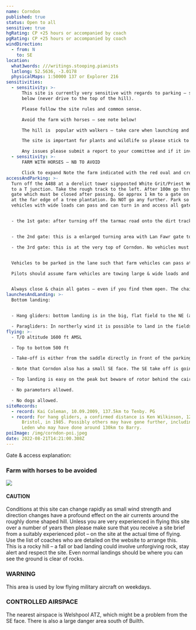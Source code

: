 ```yaml
---
name: Corndon
published: true
status: Open to all
sensitive: true
hgRating: CP +25 hours or accompanied by coach
pgRating: CP +25 hours or accompanied by coach
windDirection:
  - from: N
    to: SE
location:
  what3words: ///writings.stooping.pianists
  latlong: 52.5636, -3.0178
  physicalMaps: 1:50000 137 or Explorer 216
sensitivities:
  - sensitivity: >-
      This site is currently very sensitive with regards to parking – see notes
      below (never drive to the top of the hill).

      Please follow the site rules and common sense.

      Avoid the farm with horses – see note below!

      The hill is  popular with walkers – take care when launching and top landing!

      The site is important for plants and wildlife so please stick to existing tracks whenever possible when walking!

      Any issues please submit a report to your committee and if it involves anyone at the site please remain polite, try to ease any tension and if possible ask for contact details.
  - sensitivity: >-
      FARM WITH HORSES – NB TO AVOID

      Click to expand Note the farm indicated with the red oval and cross, in the photograph on the right. DO NOT overfly this farm or the surrounding fields. It is used to breed highly expensive, very nervous, race horses, which are apparently easily scared by things flying above. Causing damage to one of these horses would be very expensive indeed.
accessAndParking: >-
  Turn off the A488 at a derelict tower signposted White Grit/Priest Weston 2 km
  to a T junction. Take the rough track to the left. After 100m go through a
  gate which must be closed after passing. Go approx 1 km to a gate on the left
  at the far edge of a tree plantation. Do NOT go any further. Park so farm
  vehicles with wide loads can pass and can turn in and access all gates.


  - the 1st gate: after turning off the tarmac road onto the dirt track, pilots can park well to the right side of this track before the 1st gate. \


  - the 2nd gate: this is a enlarged turning area with Lan Fawr gate to the right and Corndon to the left. A few cars can park here but tractors with long trailers use the area as a turning circle to get into the gates so be very sure you are well out of the way. If it already has cars, please go back down to park on the lower track. DO NOT GO THROUGH THESE 2ND GATES WITH A VEHICLE.\

  - the 3rd gate: this is at the very top of Corndon. No vehicles must drive up to this gate – it really could jeopodise our use of the site.


  Vehicles to be parked in the lane such that farm vehicles can pass at all times. Park well over and not close to gates!\

  Pilots should assume farm vehicles are towing large & wide loads and must be able to both pass & to “turn in” to gated accesses, which must not be obstructed.


  Always close & chain all gates – even if you find them open. The chain is important otherwise sheep will work a closed gate till they get through!
launchesAndLanding: >-
  Bottom landing:


  - Hang gliders: bottom landing is in the big, flat field to the NE (alongside the access road) BUT approach is over power lines (which have claimed victims) after a long glide, often into wind and alternatives are for skilled pilots only! The only access is via a gate at the western end. From the SE face there is no official bottom landing. Top landing is easy behind the barbed wire.

  - Paragliders: In northerly wind it is possible to land in the fields on the right side after the first gate on the track up. You can also land in the field on the left but this is smaller and trickier.  In an east wind, it is preferable to slope land (although watch out for lots of rocks strewn along the slope), or land in the large brown scrub area immediately under the hill. Do NOT walk out through the farm or ask a friend to collect you. You must walk back up the front of the hill. In south-east wind there is no official bottom landing. You must top land or slope land at the foot of the hill and walk back up.
flying: >-
  - T/O altitude 1600 ft AMSL

  - Top to bottom 500 ft

  - Take-off is either from the saddle directly in front of the parking area (easterly only) or from the peak in N or NE.

  - Note that Corndon also has a small SE face. The SE take off is going right along the path by the top gate. Please use the stile where there is no barbed wire to lift your glider across.

  - Top landing is easy on the peak but beware of rotor behind the cairn. Landing in the parking field is possible but subject to strong wind gradient and some rotor in certain directions. Take advice beforehand.

  - No paramotors allowed.

  - No dogs allowed.
siteRecords:
  - record: Kai Coleman, 10.09.2009, 137.5km to Tenby. PG
  - record: For hang gliders, a confirmed distance is Ken Wilkinson, 122km to
      Bristol, in 1985. Possibly others may have gone further, including Judy
      Leden who may have done around 130km to Barry.
poiImage: /img/corndon-poi.jpeg
date: 2022-08-21T14:21:00.308Z
---
```

Gate & access explanation:



### Farm with horses to be avoided

![](/img/corndon_horses.jpeg)

#### CAUTION

Conditions at this site can change rapidly as small wind strength and direction changes have a profound effect on the air currents around the roughly dome shaped hill. Unless you are very experienced in flying this site over a number of years then please make sure that you receive a site brief from a suitably experienced pilot – on the site at the actual time of flying. Use the list of coaches who are detailed on the website to arrange this.\
This is a rocky hill – a fall or bad landing could involve unforgiving rock, stay alert and respect the site. Even normal landings should be where you can see the ground is clear of rocks.

### WARNING

This area is used by low flying military aircraft on weekdays.

### CONTROLLED AIRSPACE

The nearest airspace is Welshpool ATZ, which might be a problem from the SE face. There is also a large danger area south of Builth.
